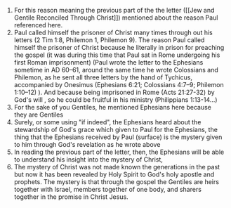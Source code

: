 
1. For this reason meaning the previous part of the the letter ([[Jew and Gentile Reconciled Through Christ]]) mentioned about the reason Paul referenced here.
2. Paul called himself the prisoner of Christ many times through out his letters (2 Tim 1:8, Philemon 1, Philemon 9). The reason Paul called himself the prisoner of Christ because he literally in prison for preaching the gospel (it was during this time that Paul sat in Rome undergoing his first Roman imprisonment) (Paul wrote the letter to the Ephesians sometime in AD 60–61, around the same time he wrote Colossians and Philemon, as he sent all three letters by the hand of Tychicus, accompanied by Onesimus (Ephesians 6:21; Colossians 4:7–9; Philemon 1:10–12) ). And because being imprisoned in Rome (Acts 21:27-32) by God's will , so he could be fruitful in his ministry (Philippians 1:13-14...)
3. For the sake of you Gentiles, he mentioned Ephesians here because they are Gentiles
4. Surely, or some using "if indeed", the Ephesians heard about the stewardship of God's grace which given to Paul for the Ephesians, the thing that the Ephesians received by Paul (surface) is the mystery given to him through God's revelation as he wrote above
5. In reading the previous part of the letter, then, the Ephesians will be able to understand his insight into the mystery of Christ,
6. The mystery of Christ was not made known the generations in the past but now it has been revealed by Holy Spirit to God's holy apostle and prophets. The mystery is that through the gospel the Gentiles are heirs together with Israel, members together of one body, and sharers together in the promise in Christ Jesus.